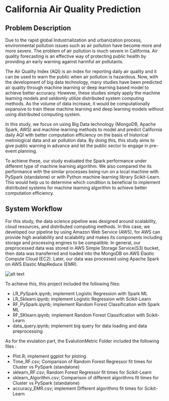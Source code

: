 # California Air Quality Prediction

## Problem Description

Due to the rapid global Industrialization and urbanization process, environmental pollution issues such as air pollution have become more and more severe. The problem of air pollution is much severe in California.  Air quality forecasting is an effective way of protecting public health by providing an early warning against harmful air pollutants.

The Air Quality Index (AQI) is an index for reporting daily air quality and it can be used to warn the public when air pollution is hazardous. Now, with the development of big data technology, many studies have been predicted air quality through machine learning or deep learning based model to achieve better accuracy. However, these studies simply apply the machine learning models and seldomly utilize distributed system computing methods.  As the volume of data increase,  it would be computationally expansive to train these machine learning and deep learning models without using distributed computing system.

In this study, we focus on using Big Data technology (MongoDB, Apache Spark, AWS) and machine learning methods to model and predict California daily AQI with better computation efficiency on the basis of historical metrological data and air pollution data. By doing this, this study aims to give public warning in advance and let the public sector to engage in pre-event planning.

To achieve these, our study evaluated the Spark performance under different type of machine learning algorithm. We also compared the its performance with the similar processes being run on a local machine with PySpark (standalone) or with Python machine learning library Scikit-Learn. This would help us to determine which condition is beneficial to implement distributed systems for machine learning algorithm to achieve better computation efficiency.
 
## System Workflow 

For this study, the data science pipeline was designed around scalability, cloud resources, and distributed computing methods. In this case, we developed our pipeline by using Amazon Web Service (AWS), for AWS can provide high availability and scalability and makes its components including storage and processing engines to be compatible.  In general,  our preprocessed data was stored in AWS Simple Storage Service(S3) bucket, then data was transferred and loaded into the MongoDB on AWS Elastic Compute Cloud (EC2). Later, our data was processed using Apache Spark on AWS Elastic MapReduce (EMR).

![alt text](https://github.com/zhlli1/Spark_AirQualityIndexClassification/blob/master/workflow.png)

To achieve this,  this project included the following files: 

<ul>
<li> LR_PySpark.ipynb; implement Logistic Regression with Spark ML </li>
<li> LR_Sklearn.ipynb; implement Logistic Regression with Scikit-Learn </li>
<li> RF_PySpark.ipynb; implement Random Forest Classification with Spark ML </li>
<li> RF_SKlearn.ipynb; implement Random Forest Classification with Scikit-Learn</li>
<li> data_query.ipynb; implement big query for data loading and data preprocessing </li>
</ul>

As for the evulation part, the EvalutionMetric Folder included the following files :

<ul>
<li> Plot.R; implement ggplot for ploting  </li>
<li> Time_RF.csv; Comparison of Random Forest Regressor fit times for Cluster vs PySpark (standalone) </li>
<li> sklearn_RF.csv; Random Forest Regressor fit times for  Scikit-Learn</li>
<li> sklearn_Algorithm.csv; Comparison of different algorithms fit times for Cluster vs PySpark (standalone) </li>
<li> accuracy_EMR.csv; implement Different algorithms fit times for Scikit-Learn</li>
</ul>
